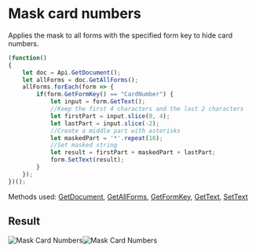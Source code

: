 # Mask card numbers

Applies the mask to all forms with the specified form key to hide card numbers.

<!-- This code snippet is shown in the screenshot. -->

<!-- eslint-skip -->

``` ts
(function()
{
    let doc = Api.GetDocument();
    let allForms = doc.GetAllForms();
    allForms.forEach(form => {
        if(form.GetFormKey() == "CardNumber") {
            let input = form.GetText();
            //Keep the first 4 characters and the last 2 characters
            let firstPart = input.slice(0, 4);
            let lastPart = input.slice(-2);
            //Create a middle part with asterisks
            let maskedPart = '*'.repeat(10);
            //Set masked string
            let result = firstPart + maskedPart + lastPart;
            form.SetText(result);
        }
    });
})();
```

Methods used: [GetDocument](../../../docs/office-api/usage-api/text-document-api/Api/Methods/GetDocument.md), [GetAllForms](../../../docs/office-api/usage-api/text-document-api/ApiDocument/Methods/GetAllForms.md), [GetFormKey](../../../docs/office-api/usage-api/text-document-api/ApiFormBase/Methods/GetFormKey.md), [GetText](../../../docs/office-api/usage-api/text-document-api/ApiFormBase/Methods/GetText.md), [SetText](../../../docs/office-api/usage-api/text-document-api/ApiTextForm/Methods/SetText.md)

## Result

![Mask Card Numbers](/assets/images/plugins/mask-card-numbers.png#gh-light-mode-only)![Mask Card Numbers](/assets/images/plugins/mask-card-numbers.dark.png#gh-dark-mode-only)
